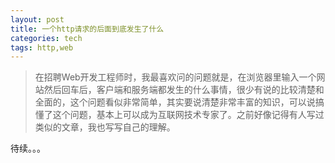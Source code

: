 ```yaml
---
layout: post
title: 一个http请求的后面到底发生了什么
categories: tech
tags: http,web
---
```


> 在招聘Web开发工程师时，我最喜欢问的问题就是，在浏览器里输入一个网站然后回车后，客户端和服务端都发生的什么事情，很少有说的比较清楚和全面的，这个问题看似非常简单，其实要说清楚非常丰富的知识，可以说搞懂了这个问题，基本上可以成为互联网技术专家了。之前好像记得有人写过类似的文章，我也写写自己的理解。

待续。。。